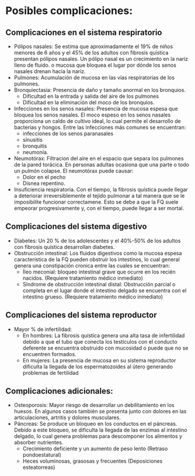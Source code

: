 # Posibles complicaciones:
## Complicaciones en el sistema respiratorio
* Pólipos nasales: Se estima que aproximadamente el 19% de niños menores de 6 años y el 45% de los adultos con fibrosis quística presentan pólipos nasales. Un pólipo nasal es un crecimiento en la nariz lleno de fluido. o mucosa que bloquea el lugar por dónde los senos nasales drenan hacia la nariz. 
* Pulmones: Acumulación de mucosa en las vías respiratorias de los pulmones.
* Bronquiectasia: Presencia de daño y tamaño anormal en los bronquios.
  * Dificultad en la entrada y salida del aire de los pulmones 
  * Dificultad en la eliminación del moco de los bronquios.
* Infecciones en los senos nasales: Presencia de mucosa espesa que bloquea los senos nasales. El moco espeso en los senos nasales proporciona un caldo de cultivo ideal, lo cual permite el desarrollo de bacterias y hongos. Entre las infecciones más comunes se encuentran:
  * infecciones de los senos paranasales 
  * sinusitis
  * bronquitis 
  * neumonía. 
* Neumotórax: Filtracion del aire en el espacio que separa los pulmones de la pared torácica. En personas adultas ocasiona que una parte o todo un pulmón colapse. El neumotórax puede causar:
  * Dolor en el pecho
  * Disnea repentino. 
* Insuficiencia respiratoria. Con el tiempo, la fibrosis quística puede llegar a deteriorar irreversiblemente el tejido pulmonar a tal manera que se le imposibilite funcionar correctamene. Esto se debe a que la FQ suele empeorar progresivamente y, con el tiempo, puede llegar a ser mortal. 
## Complicaciones del sistema digestivo
* Diabetes: Un 20 % de los adolescentes y el 40%-50% de los adultos con fibrosis quística desarrollan diabetes.
* Obstrucción intestinal: Los fluidos digestivos como la mucosa espesa característica de la FQ pueden obstruir los intestinos, lo cual general genera una constipación cronica entre las cuales se encuentran:
  * Íleo meconial: bloqueo intestinal grave que ocurre en los recién nacidos. (Requiere tratamiento médico inmediato)
  * Síndrome de obstrucción intestinal distal: Obstrucción parcial o completa en el lugar donde el intestino delgado se encuentra con el intestino grueso. (Requiere tratamiento médico inmediato)
## Complicaciones del sistema reproductor
* Mayor % de infertilidad:
  * En hombres: La fibrosis quística genera una alta tasa de infertilidad debido a que el tubo que conecta los testículos con el conducto deferente se encuentra obstruido con mucosidad o puede que no se encuentren formados.
  * En mujeres: La presencia de mucosa en su sistema reproductor dificulta la llegada de los espermatozoides al útero generando problemas de fertilidad
## Complicaciones adicionales:
* Osteoporosis: Mayor riesgo de desarrollar un debilitamiento en los huesos. En algunos casos también se presenta junto con dolores en las articulaciones, artritis y dolores musculares.
* Páncreas: Se produce un bloqueo en los conductos en el páncreas. Debido a este bloqueo, se dificulta la llegada de las enzimas al intestino delgado, lo cual genera problemas para descomponer los alimentos y absorber nutrientes. 
  * Crecimiento deficiente y un aumento de peso lento (Retraso pondoestatural)
  * Heces voluminosas, grasosas y frecuentes (Deposiciones esteatorreas)

